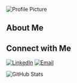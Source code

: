 ![Profile Picture](https://[your-image-link.com](https://avatars.githubusercontent.com/u/116103912?s=400&u=3b3798b1986c76dccb83ee20aba06552b44b1dcc&v=4))


## About Me

<!--
**Maz1ar-A1i/Maz1ar-A1i** is a ✨ _special_ ✨ repository because its `README.md` (this file) appears on your GitHub profile.

Here are some ideas to get you started:

- 🔭 I’m currently working on ...
- 🌱 I’m currently learning ...
- 👯 I’m looking to collaborate on ...
- 🤔 I’m looking for help with ...
- 💬 Ask me about ...
- 📫 How to reach me: ...
- 😄 Pronouns: ...
- ⚡ Fun fact: ...
-->

## Connect with Me
[![LinkedIn](https://img.shields.io/badge/LinkedIn-Profile-blue)](www.linkedin.com/in/mazhar-ali-160826282)
[![Email](https://img.shields.io/badge/Email-Profile-blue)](mazhar.ali7395@gmai.com)



![GitHub Stats](https://github-readme-stats.vercel.app/api?username=mazhar&show_icons=true&theme=dark)
